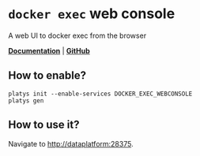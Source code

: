 # `docker exec` web console

A web UI to docker exec from the browser  

**[Documentation](https://github.com/bitbull-team/docker-exec-web-console)** | **[GitHub](https://github.com/bitbull-team/docker-exec-web-console)**

## How to enable?

```
platys init --enable-services DOCKER_EXEC_WEBCONSOLE
platys gen
```

## How to use it?

Navigate to <http://dataplatform:28375>.